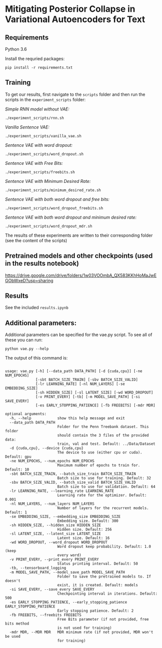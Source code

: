 # Mitigating Posterior Collapse in Variational Autoencoders for Text

## Requirements
Python 3.6

Install the requried packages:
```
pip install -r requirements.txt
```


## Training

To get our results, first navigate to the `scripts` folder and then run the scripts in the `experiment_scripts` folder:

*Simple RNN model without VAE:*
```
./experiment_scripts/rnn.sh
```

*Vanilla Sentence VAE:*
```
./experiment_scripts/vanilla_vae.sh
```

*Sentence VAE with word dropout:*
```
./experiment_scripts/word_dropout.sh
```

*Sentence VAE with Free Bits:*
```
./experiment_scripts/freebits.sh
```

*Sentence VAE with Minimum Desired Rate:*
```
./experiment_scripts/minimum_desired_rate.sh
```

*Sentence VAE with both word dropout and free bits:*
```
./experiment_scripts/word_dropout_freebits.sh
```

*Sentence VAE with both word dropout and minimum desired rate:*
```
./experiment_scripts/word_dropout_mdr.sh
```

The results of these experiments are written to their corresponding folder (see the content of the scripts)

## Pretrained models and other checkpoints (used in the results notebook)

https://drive.google.com/drive/folders/1w03VOOmbA_QX583KKhHoMaJwEGObWxeD?usp=sharing

## Results

See the included ```results.ipynb``` 

## Additional parameters:
Additional parameters can be specified for the vae.py script. To see all of these you can run:

```
python vae.py --help
```

The output of this command is:

```

usage: vae.py [-h] [--data_path DATA_PATH] [-d {cuda,cpu}] [-ne NUM_EPOCHS]
              [-sbt BATCH_SIZE_TRAIN] [-sbv BATCH_SIZE_VALID]
              [-lr LEARNING_RATE] [-nl NUM_LAYERS] [-se EMBEDDING_SIZE]
              [-sh HIDDEN_SIZE] [-sl LATENT_SIZE] [-wd WORD_DROPOUT]
              [-v PRINT_EVERY] [-tb] [-m MODEL_SAVE_PATH] [-si SAVE_EVERY]
              [-es EARLY_STOPPING_PATIENCE] [-fb FREEBITS] [-mdr MDR]

optional arguments:
  -h, --help            show this help message and exit
  --data_path DATA_PATH
                        Folder for the Penn Treebank dataset. This folder
                        should contain the 3 files of the provided data:
                        train, val and test. Default: ../Data/Dataset
  -d {cuda,cpu}, --device {cuda,cpu}
                        The device to use (either cpu or cuda). Default: gpu
  -ne NUM_EPOCHS, --num_epochs NUM_EPOCHS
                        Maximum number of epochs to train for. Default: 10
  -sbt BATCH_SIZE_TRAIN, --batch_size_train BATCH_SIZE_TRAIN
                        Batch size to use for training. Default: 32
  -sbv BATCH_SIZE_VALID, --batch_size_valid BATCH_SIZE_VALID
                        Batch size to use for validation. Default: 64
  -lr LEARNING_RATE, --learning_rate LEARNING_RATE
                        Learning rate for the optimizer. Default: 0.001
  -nl NUM_LAYERS, --num_layers NUM_LAYERS
                        Number of layers for the recurrent models. Default: 1
  -se EMBEDDING_SIZE, --embedding_size EMBEDDING_SIZE
                        Embedding size. Default: 300
  -sh HIDDEN_SIZE, --hidden_size HIDDEN_SIZE
                        Hidden size. Default: 256
  -sl LATENT_SIZE, --latent_size LATENT_SIZE
                        Latent size. Default: 16
  -wd WORD_DROPOUT, --word_dropout WORD_DROPOUT
                        Word dropout keep probability. Default: 1.0 (keep
                        every word)
  -v PRINT_EVERY, --print_every PRINT_EVERY
                        Status printing interval. Default: 50
  -tb, --tensorboard_logging
  -m MODEL_SAVE_PATH, --model_save_path MODEL_SAVE_PATH
                        Folder to save the pretrained models to. If doesn't
                        exist, it is created. Default: models
  -si SAVE_EVERY, --save_every SAVE_EVERY
                        Checkpointing interval in iterations. Default: 500
  -es EARLY_STOPPING_PATIENCE, --early_stopping_patience EARLY_STOPPING_PATIENCE
                        Early stopping patience. Default: 2
  -fb FREEBITS, --freebits FREEBITS
                        Free Bits parameter (if not provided, free bits method
                        is not used for training)
  -mdr MDR, --MDR MDR   MDR minimum rate (if not provided, MDR won't be used
                        for training)

```
